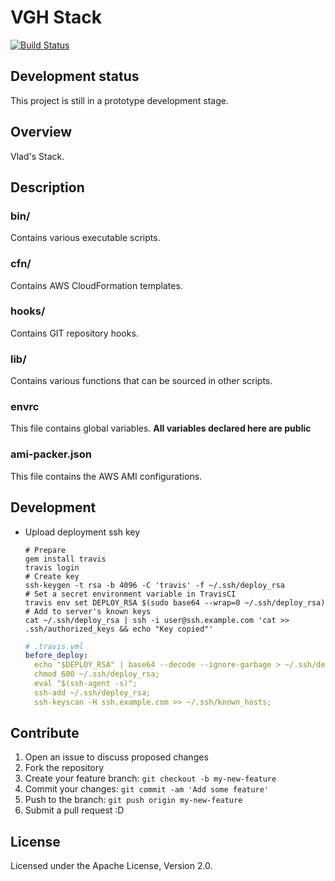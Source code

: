 # VGH Stack
  [![Build Status](https://travis-ci.org/vghn/stack.svg?branch=master)](https://travis-ci.org/vghn/stack)

## Development status ##
This project is still in a prototype development stage.

## Overview
Vlad's Stack.

## Description
### bin/
Contains various executable scripts.

### cfn/
Contains AWS CloudFormation templates.

### hooks/
Contains GIT repository hooks.

### lib/
Contains various functions that can be sourced in other scripts.

### envrc
This file contains global variables.
**All variables declared here are public**

### ami-packer.json
This file contains the AWS AMI configurations.

## Development

- Upload deployment ssh key

  ```SH
  # Prepare
  gem install travis
  travis login
  # Create key
  ssh-keygen -t rsa -b 4096 -C 'travis' -f ~/.ssh/deploy_rsa
  # Set a secret environment variable in TravisCI
  travis env set DEPLOY_RSA $(sudo base64 --wrap=0 ~/.ssh/deploy_rsa)
  # Add to server's known keys
  cat ~/.ssh/deploy_rsa | ssh -i user@ssh.example.com 'cat >> .ssh/authorized_keys && echo "Key copied"'
  ```

  ```YAML
  # .travis.yml
  before_deploy:
    echo "$DEPLOY_RSA" | base64 --decode --ignore-garbage > ~/.ssh/deploy_rsa;
    chmod 600 ~/.ssh/deploy_rsa;
    eval "$(ssh-agent -s)";
    ssh-add ~/.ssh/deploy_rsa;
    ssh-keyscan -H ssh.example.com >> ~/.ssh/known_hosts;
  ```

## Contribute
1. Open an issue to discuss proposed changes
2. Fork the repository
3. Create your feature branch: `git checkout -b my-new-feature`
4. Commit your changes: `git commit -am 'Add some feature'`
5. Push to the branch: `git push origin my-new-feature`
6. Submit a pull request :D

## License
Licensed under the Apache License, Version 2.0.
